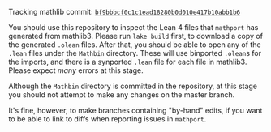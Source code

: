 Tracking mathlib commit: [`bf9bbbcf0c1c1ead18280b0d010e417b10abb1b6`](https://github.com/leanprover-community/mathlib/commit/bf9bbbcf0c1c1ead18280b0d010e417b10abb1b6)

You should use this repository to inspect the Lean 4 files that `mathport` has generated from mathlib3.
Please run `lake build` first, to download a copy of the generated `.olean` files.
After that, you should be able to open any of the `.lean` files under the `Mathbin` directory.
These will use binported `.olean`s for the imports, and there is a synported `.lean` file for each file in mathlib3.
Please expect *many* errors at this stage.

Although the `Mathbin` directory is committed in the repository,
at this stage you should not attempt to make any changes on the master branch.

It's fine, however, to make branches containing "by-hand" edits,
if you want to be able to link to diffs when reporting issues in `mathport`.
